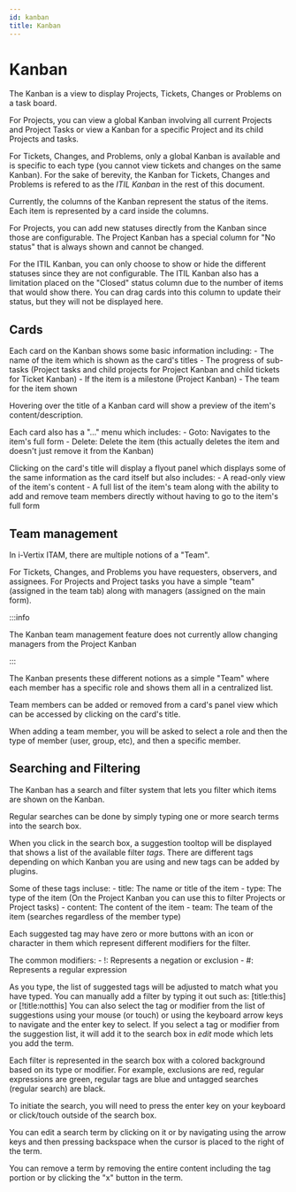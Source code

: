 ```yaml
---
id: kanban
title: Kanban
---
```


# Kanban

The Kanban is a view to display Projects, Tickets, Changes or Problems
on a task board.

For Projects, you can view a global Kanban involving all current
Projects and Project Tasks or view a Kanban for a specific Project and
its child Projects and tasks.

For Tickets, Changes, and Problems, only a global Kanban is available
and is specific to each type (you cannot view tickets and changes on the
same Kanban). For the sake of berevity, the Kanban for Tickets, Changes
and Problems is refered to as the *ITIL Kanban* in the rest of this
document.

Currently, the columns of the Kanban represent the status of the items.
Each item is represented by a card inside the columns.

For Projects, you can add new statuses directly from the Kanban since
those are configurable. The Project Kanban has a special column for "No
status" that is always shown and cannot be changed.

For the ITIL Kanban, you can only choose to show or hide the different
statuses since they are not configurable. The ITIL Kanban also has a
limitation placed on the "Closed" status column due to the number of
items that would show there. You can drag cards into this column to
update their status, but they will not be displayed here.

## Cards

Each card on the Kanban shows some basic information including: - The
name of the item which is shown as the card's titles - The progress of
sub-tasks (Project tasks and child projects for Project Kanban and child
tickets for Ticket Kanban) - If the item is a milestone (Project
Kanban) - The team for the item shown

Hovering over the title of a Kanban card will show a preview of the
item's content/description.

Each card also has a "..." menu which includes: - Goto: Navigates to
the item's full form - Delete: Delete the item (this actually deletes
the item and doesn't just remove it from the Kanban)

Clicking on the card's title will display a flyout panel which displays
some of the same information as the card itself but also includes: - A
read-only view of the item's content - A full list of the item's team
along with the ability to add and remove team members directly without
having to go to the item's full form

## Team management

In i-Vertix ITAM, there are multiple notions of a "Team".

For Tickets, Changes, and Problems you have requesters, observers, and
assignees. For Projects and Project tasks you have a simple "team"
(assigned in the team tab) along with managers (assigned on the main
form).

:::info

The Kanban team management feature does not currently allow changing
managers from the Project Kanban

:::

The Kanban presents these different notions as a simple "Team" where
each member has a specific role and shows them all in a centralized
list.

Team members can be added or removed from a card's panel view which can
be accessed by clicking on the card's title.

When adding a team member, you will be asked to select a role and then
the type of member (user, group, etc), and then a specific member.

## Searching and Filtering

The Kanban has a search and filter system that lets you filter which
items are shown on the Kanban.

Regular searches can be done by simply typing one or more search terms
into the search box.

When you click in the search box, a suggestion tooltop will be displayed
that shows a list of the available filter *tags*. There are different
tags depending on which Kanban you are using and new tags can be added
by plugins.

Some of these tags incluse: - title: The name or title of the item -
type: The type of the item (On the Project Kanban you can use this to
filter Projects or Project tasks) - content: The content of the item -
team: The team of the item (searches regardless of the member type)

Each suggested tag may have zero or more buttons with an icon or
character in them which represent different modifiers for the filter.

The common modifiers: - !: Represents a negation or exclusion - \#:
Represents a regular expression

As you type, the list of suggested tags will be adjusted to match what
you have typed. You can manually add a filter by typing it out such as:
[title:this] or [!title:notthis] You can also
select the tag or modifier from the list of suggestions using your mouse
(or touch) or using the keyboard arrow keys to navigate and the enter
key to select. If you select a tag or modifier from the suggestion list,
it will add it to the search box in *edit* mode which lets you add the
term.

Each filter is represented in the search box with a colored background
based on its type or modifier. For example, exclusions are red, regular
expressions are green, regular tags are blue and untagged searches
(regular search) are black.

To initiate the search, you will need to press the enter key on your
keyboard or click/touch outside of the search box.

You can edit a search term by clicking on it or by navigating using the
arrow keys and then pressing backspace when the cursor is placed to the
right of the term.

You can remove a term by removing the entire content including the tag
portion or by clicking the "x" button in the term.
